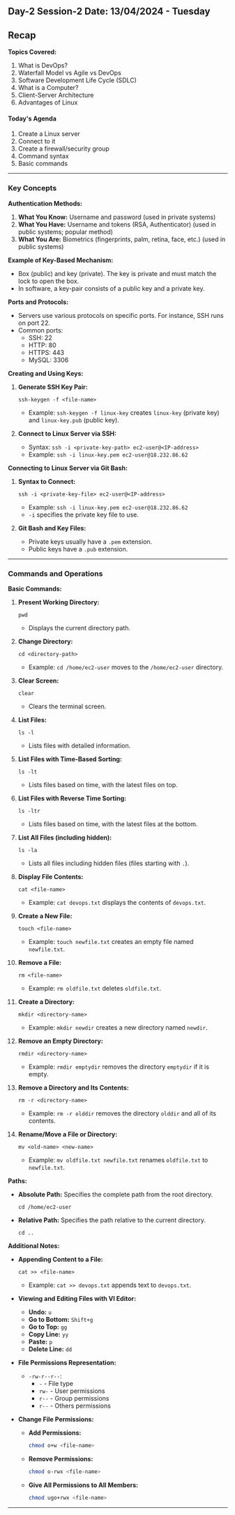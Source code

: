 
**Day-2 Session-2 Date: 13/04/2024 - Tuesday**
-------------------------------------------------
## Recap

**Topics Covered:**
1. What is DevOps?
2. Waterfall Model vs Agile vs DevOps
3. Software Development Life Cycle (SDLC)
4. What is a Computer?
5. Client-Server Architecture
6. Advantages of Linux

#### Today's Agenda
1. Create a Linux server
2. Connect to it
3. Create a firewall/security group
4. Command syntax
5. Basic commands

---

### Key Concepts

**Authentication Methods:**
1. **What You Know:** Username and password (used in private systems)
2. **What You Have:** Username and tokens (RSA, Authenticator) (used in public systems; popular method)
3. **What You Are:** Biometrics (fingerprints, palm, retina, face, etc.) (used in public systems)

**Example of Key-Based Mechanism:**
- Box (public) and key (private). The key is private and must match the lock to open the box.
- In software, a key-pair consists of a public key and a private key.

**Ports and Protocols:**
- Servers use various protocols on specific ports. For instance, SSH runs on port 22.
- Common ports:
  - SSH: 22
  - HTTP: 80
  - HTTPS: 443
  - MySQL: 3306

**Creating and Using Keys:**
1. **Generate SSH Key Pair:**
   ```
   ssh-keygen -f <file-name>
   ```
   - Example: `ssh-keygen -f linux-key` creates `linux-key` (private key) and `linux-key.pub` (public key).

2. **Connect to Linux Server via SSH:**
   - Syntax: `ssh -i <private-key-path> ec2-user@<IP-address>`
   - Example: `ssh -i linux-key.pem ec2-user@18.232.86.62`

**Connecting to Linux Server via Git Bash:**
1. **Syntax to Connect:**
   ```
   ssh -i <private-key-file> ec2-user@<IP-address>
   ```
   - Example: `ssh -i linux-key.pem ec2-user@18.232.86.62`
   - `-i` specifies the private key file to use.

2. **Git Bash and Key Files:**
   - Private keys usually have a `.pem` extension.
   - Public keys have a `.pub` extension.

---

### Commands and Operations

**Basic Commands:**
1. **Present Working Directory:**
   ```
   pwd
   ```
   - Displays the current directory path.

2. **Change Directory:**
   ```
   cd <directory-path>
   ```
   - Example: `cd /home/ec2-user` moves to the `/home/ec2-user` directory.

3. **Clear Screen:**
   ```
   clear
   ```
   - Clears the terminal screen.

4. **List Files:**
   ```
   ls -l
   ```
   - Lists files with detailed information.

5. **List Files with Time-Based Sorting:**
   ```
   ls -lt
   ```
   - Lists files based on time, with the latest files on top.

6. **List Files with Reverse Time Sorting:**
   ```
   ls -ltr
   ```
   - Lists files based on time, with the latest files at the bottom.

7. **List All Files (including hidden):**
   ```
   ls -la
   ```
   - Lists all files including hidden files (files starting with `.`).

8. **Display File Contents:**
   ```
   cat <file-name>
   ```
   - Example: `cat devops.txt` displays the contents of `devops.txt`.

9. **Create a New File:**
   ```
   touch <file-name>
   ```
   - Example: `touch newfile.txt` creates an empty file named `newfile.txt`.

10. **Remove a File:**
    ```
    rm <file-name>
    ```
    - Example: `rm oldfile.txt` deletes `oldfile.txt`.

11. **Create a Directory:**
    ```
    mkdir <directory-name>
    ```
    - Example: `mkdir newdir` creates a new directory named `newdir`.

12. **Remove an Empty Directory:**
    ```
    rmdir <directory-name>
    ```
    - Example: `rmdir emptydir` removes the directory `emptydir` if it is empty.

13. **Remove a Directory and Its Contents:**
    ```
    rm -r <directory-name>
    ```
    - Example: `rm -r olddir` removes the directory `olddir` and all of its contents.

14. **Rename/Move a File or Directory:**
    ```
    mv <old-name> <new-name>
    ```
    - Example: `mv oldfile.txt newfile.txt` renames `oldfile.txt` to `newfile.txt`.

**Paths:**
- **Absolute Path:** Specifies the complete path from the root directory.
  ```
  cd /home/ec2-user
  ```
- **Relative Path:** Specifies the path relative to the current directory.
  ```
  cd ..
  ```

**Additional Notes:**
- **Appending Content to a File:**
  ```
  cat >> <file-name>
  ```
  - Example: `cat >> devops.txt` appends text to `devops.txt`.

- **Viewing and Editing Files with VI Editor:**
  - **Undo:** `u`
  - **Go to Bottom:** `Shift+g`
  - **Go to Top:** `gg`
  - **Copy Line:** `yy`
  - **Paste:** `p`
  - **Delete Line:** `dd`

- **File Permissions Representation:**
  - `-rw-r--r--`:
    - `-` - File type
    - `rw-` - User permissions
    - `r--` - Group permissions
    - `r--` - Others permissions

- **Change File Permissions:**
  - **Add Permissions:**
    ```bash
    chmod o+w <file-name>
    ```
  - **Remove Permissions:**
    ```bash
    chmod o-rwx <file-name>
    ```
  - **Give All Permissions to All Members:**
    ```bash
    chmod ugo+rwx <file-name>
    ```

---
